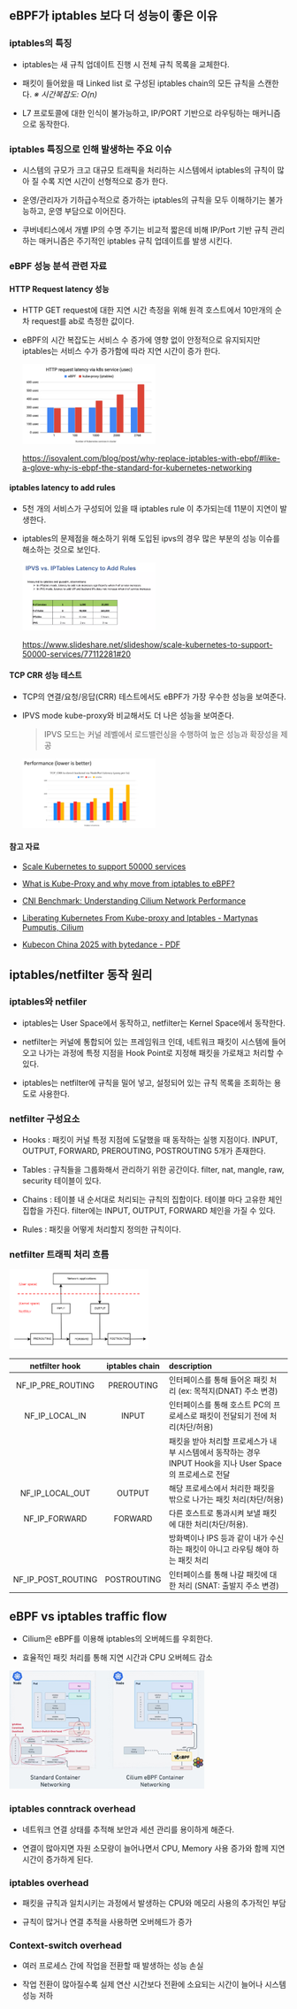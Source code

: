 ## eBPF가 iptables 보다 더 성능이 좋은 이유

### iptables의 특징

- iptables는 새 규칙 업데이트 진행 시 전체 규칙 목록을 교체한다.

- 패킷이 들어왔을 때 Linked list 로 구성된 iptables chain의 모든 규칙을 스캔한다. _※ 시간복잡도: O(n)_

- L7 프로토콜에 대한 인식이 불가능하고, IP/PORT 기반으로 라우팅하는 매커니즘으로 동작한다.

### iptables 특징으로 인해 발생하는 주요 이슈

- 시스템의 규모가 크고 대규모 트래픽을 처리하는 시스템에서 iptables의 규칙이 많아 질 수록 지연 시간이 선형적으로 증가 한다.

- 운영/관리자가 기하급수적으로 증가하는 iptables의 규칙을 모두 이해하기는 불가능하고, 운영 부담으로 이어진다.

- 쿠버네티스에서 개별 IP의 수명 주기는 비교적 짧은데 비해 IP/Port 기반 규칙 관리하는 매커니즘은 주기적인 iptables 규칙 업데이트를 발생 시킨다.

### eBPF 성능 분석 관련 자료

#### HTTP Request latency 성능

- HTTP GET request에 대한 지연 시간 측정을 위해 원격 호스트에서 10만개의 순차 request를 ab로 측정한 값이다.

- eBPF의 시간 복잡도는 서비스 수 증가에 영향 없이 안정적으로 유지되지만 iptables는 서비스 수가 증가함에 따라 지연 시간이 증가 한다.

  <img src="../_image/http_request_latency.png" alt="출처: why-replace-iptables-with-ebpf" width="50%">
  <p><a href="https://isovalent.com/blog/post/why-replace-iptables-with-ebpf/#like-a-glove-why-is-ebpf-the-standard-for-kubernetes-networking">https://isovalent.com/blog/post/why-replace-iptables-with-ebpf/#like-a-glove-why-is-ebpf-the-standard-for-kubernetes-networking</a></p>

#### iptables latency to add rules

- 5천 개의 서비스가 구성되어 있을 때 iptables rule 이 추가되는데 11분이 지연이 발생한다.

- iptables의 문제점을 해소하기 위해 도입된 ipvs의 경우 많은 부분의 성능 이슈를 해소하는 것으로 보인다.

  <img src="../_image/iptables_vs_ipvs_latency_to_add_rules.png" alt="출처: scale-kubernetes-to-support-50000-services" width="50%">
  <p><a href="https://www.slideshare.net/slideshow/scale-kubernetes-to-support-50000-services/77112281#20">https://www.slideshare.net/slideshow/scale-kubernetes-to-support-50000-services/77112281#20</a></p>

#### TCP CRR 성능 테스트

- TCP의 연결/요청/응답(CRR) 테스트에서도 eBPF가 가장 우수한 성능을 보여준다.

- IPVS mode kube-proxy와 비교해서도 더 나은 성능을 보여준다.

  > IPVS 모드는 커널 레벨에서 로드밸런싱을 수행하여 높은 성능과 확장성을 제공

  <img src="../_image/ebpf_performance_benchmark_tcp.png" alt="출처: scale-kubernetes-to-support-50000-services" width="50%">

#### 참고 자료

- [Scale Kubernetes to support 50000 services](https://www.slideshare.net/slideshow/scale-kubernetes-to-support-50000-services/77112281#3)

- [What is Kube-Proxy and why move from iptables to eBPF?](https://isovalent.com/blog/post/why-replace-iptables-with-ebpf/#like-a-glove-why-is-ebpf-the-standard-for-kubernetes-networking)

- [CNI Benchmark: Understanding Cilium Network Performance](https://cilium.io/blog/2021/05/11/cni-benchmark/#env)

- [Liberating Kubernetes From Kube-proxy and Iptables - Martynas Pumputis, Cilium](https://www.youtube.com/watch?v=bIRwSIwNHC0)

- [Kubecon China 2025 with bytedance - PDF](https://static.sched.com/hosted_files/kccncchn2025/64/Kubecon%20China%202025%20with%20bytedance.pdf)

## iptables/netfilter 동작 원리

### iptables와 netfiler

- iptables는 User Space에서 동작하고, netfilter는 Kernel Space에서 동작한다.

- netfilter는 커널에 통합되어 있는 프레임워크 인데, 네트워크 패킷이 시스템에 들어오고 나가는 과정에 특정 지점을 Hook Point로 지정해 패킷을 가로채고 처리할 수 있다.

- iptables는 netfilter에 규칙을 밀어 넣고, 설정되어 있는 규칙 목록을 조회하는 용도로 사용한다.

### netfilter 구성요소

- Hooks : 패킷이 커널 특정 지점에 도달했을 때 동작하는 실행 지점이다. INPUT, OUTPUT, FORWARD, PREROUTING, POSTROUTING 5개가 존재한다.

- Tables : 규칙들을 그룹화해서 관리하기 위한 공간이다. filter, nat, mangle, raw, security 테이블이 있다.

- Chains : 테이블 내 순서대로 처리되는 규칙의 집합이다. 테이블 마다 고유한 체인 집합을 가진다. filter에는 INPUT, OUTPUT, FORWARD 체인을 가질 수 있다.

- Rules : 패킷을 어떻게 처리할지 정의한 규칙이다.

### netfilter 트래픽 처리 흐름

<img src="../_image/netfilter_architecture.png" width="50%">

|   netfilter hook   | iptables chain | description                                                                                                |
| :----------------: | :------------: | :--------------------------------------------------------------------------------------------------------- |
| NF_IP_PRE_ROUTING  |   PREROUTING   | 인터페이스를 통해 들어온 패킷 처리 (ex: 목적지(DNAT) 주소 변경)                                            |
|   NF_IP_LOCAL_IN   |     INPUT      | 인터페이스를 통해 호스트 PC의 프로세스로 패킷이 전달되기 전에 처리(차단/허용)                              |
|                    |                | 패킷을 받아 처리할 프로세스가 내부 시스템에서 동작하는 경우 INPUT Hook을 지나 User Space의 프로세스로 전달 |
|  NF_IP_LOCAL_OUT   |     OUTPUT     | 해당 프로세스에서 처리한 패킷을 밖으로 나가는 패킷 처리(차단/허용)                                         |
|   NF_IP_FORWARD    |    FORWARD     | 다른 호스트로 통과시켜 보낼 패킷에 대한 처리(차단/허용).                                                   |
|                    |                | 방화벽이나 IPS 등과 같이 내가 수신하는 패킷이 아니고 라우팅 해야 하는 패킷 처리                            |
| NF_IP_POST_ROUTING |  POSTROUTING   | 인터페이스를 통해 나갈 패킷에 대한 처리 (SNAT: 출발지 주소 변경)                                           |

## eBPF vs iptables traffic flow

- Cilium은 eBPF를 이용해 iptables의 오버헤드를 우회한다.

- 효율적인 패킷 처리를 통해 지연 시간과 CPU 오버헤드 감소

<img src="../_image/eBPF_vs_iptables_traffic_flow.png" width="70%">

### iptables conntrack overhead

- 네트워크 연결 상태를 추적해 보안과 세션 관리를 용이하게 해준다.

- 연결이 많아지면 자원 소모량이 늘어나면서 CPU, Memory 사용 증가와 함께 지연시간이 증가하게 된다.

### iptables overhead

- 패킷을 규칙과 일치시키는 과정에서 발생하는 CPU와 메모리 사용의 추가적인 부담

- 규칙이 많거나 연결 추적을 사용하면 오버헤드가 증가

### Context-switch overhead

- 여러 프로세스 간에 작업을 전환할 때 발생하는 성능 손실

- 작업 전환이 많아질수록 실제 연산 시간보다 전환에 소요되는 시간이 늘어나 시스템 성능 저하
